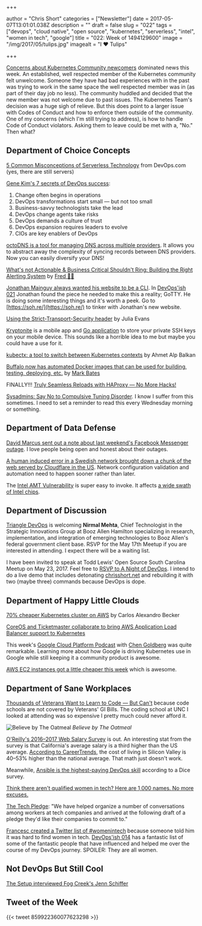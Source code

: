+++

author = "Chris Short"
categories = ["Newsletter"]
date = 2017-05-07T13:01:01.038Z
description = ""
draft = false
slug = "022"
tags = ["devops", "cloud native", "open source", "kubernetes", "serverless", "intel", "women in tech", "google"]
title = "022: Week of 1494129600"
image = "/img/2017/05/tulips.jpg"
imagealt = "I ❤️ Tulips"

+++

[Concerns about Kubernetes Community newcomers](https://groups.google.com/forum/#!topic/kubernetes-dev/k58OyLT4wAU) dominated news this week. An established, well respected member of the Kubernetes community felt unwelcome. Someone they have had bad experiences with in the past was trying to work in the same space the well respected member was in (as part of their day job no less). The community huddled and decided that the new member was not welcome due to past issues. The Kubernetes Team's decision was a huge sigh of relieve. But this does point to a larger issue with Codes of Conduct and how to enforce them outside of the community. One of my concerns (which I'm still trying to address), is how to handle Code of Conduct violators. Asking them to leave could be met with a, "No." Then what?

## Department of Choice Concepts

[5 Common Misconceptions of Serverless Technology](https://devops.com/5-common-misconceptions-serverless-technology/) from DevOps.com (yes, there are still servers)

[Gene Kim's 7 secrets of DevOps success](https://techbeacon.com/gene-kims-7-secrets-devops-success):

1. Change often begins in operations
2. DevOps transformations start small — but not too small
3. Business-savvy technologists take the lead
4. DevOps change agents take risks
5. DevOps demands a culture of trust
6. DevOps expansion requires leaders to evolve
7. CIOs are key enablers of DevOps

[octoDNS is a tool for managing DNS across multiple providers](https://github.com/github/octodns/). It allows you to abstract away the complexity of syncing records between DNS providers. Now you can easily diversify your DNS!

[What's not Actionable & Business Critical Shouldn't Ring: Building the Right Alerting System](https://thoughts.t37.net/whats-not-actionable-business-critical-shouldn-t-ring-building-the-right-alerting-system-e8f4b085a2cb) by [Fred 🤷‍♂️](https://medium.com/@fdevillamil)

[Jonathan Mainguy always wanted his website to be a CLI](https://jmainguy.com/index.php/i-wrote-httpssoh-re-from-scratch-go-check-it-out/). In [DevOps'ish 021](/021/) Jonathan found the piece he needed to make this a reality; GoTTY. He is doing some interesting things and it's worth a peek. Go to [https://soh.re/](https://soh.re/) to tinker with Jonathan's new website.

[Using the Strict-Transport-Security header](https://jvns.ca/blog/2017/04/30/using-strict-transport-security/) by Julia Evans

[Kryptonite](https://krypt.co/) is a mobile app and [Go application](https://github.com/kryptco/kr) to store your private SSH keys on your mobile device. This sounds like a horrible idea to me but maybe you could have a use for it.

[kubectx: a tool to switch between Kubernetes contexts](https://ahmet.im/blog/kubectx/) by Ahmet Alp Balkan

[Buffalo now has automated Docker images that can be used for building, testing, deploying, etc.](https://blog.gobuffalo.io/buffalo-docker-images-ff3938dcaa53) by [Mark Bates](https://medium.com/@markbates)

FINALLY!!! [Truly Seamless Reloads with HAProxy — No More Hacks!](https://www.haproxy.com/blog/truly-seamless-reloads-with-haproxy-no-more-hacks/)

[Sysadmins: Say No to Compulsive Tuning Disorder](http://www.networkcomputing.com/data-centers/sysadmins-say-no-compulsive-tuning-disorder/1771784643). I know I suffer from this sometimes. I need to set a reminder to read this every Wednesday morning or something.

## Department of Data Defense

[David Marcus sent out a note about last weekend's Facebook Messenger outage](https://www.facebook.com/davidm/posts/10158776496615195). I love people being open and honest about their outages.

[A human induced error in a Swedish network brought down a chunk of the web served by Cloudflare in the US](https://www.theregister.co.uk/2017/05/02/telia_hiccups_cloudflare_falls_over/). Network configuration validation and automation need to happen sooner rather than later.

The [Intel AMT Vulnerability](https://www.tenable.com/blog/rediscovering-the-intel-amt-vulnerability) is super easy to invoke. It affects [a wide swath of Intel chips](https://security-center.intel.com/advisory.aspx?intelid=INTEL-SA-00075&languageid=en-fr).

## Department of Discussion

[Triangle DevOps](https://www.meetup.com/Triangle-DevOps/events/238883192/) is welcoming **Nirmal Mehta**, Chief Technologist in the Strategic Innovations Group at Booz Allen Hamilton specializing in research, implementation, and integration of emerging technologies to Booz Allen's federal government client base. RSVP for the May 17th Meetup if you are interested in attending. I expect there will be a waiting list.

I have been invited to speak at Todd Lewis' Open Source South Carolina Meetup on May 23, 2017. Feel free to [RSVP to A Night of DevOps](https://www.meetup.com/Open-Source-South-Carolina/events/239747095/). I intend to do a live demo that includes detonating [chrisshort.net](https://chrisshort.net) and rebuilding it with two (maybe three) commands because DevOps is dope.

## Department of Happy Little Clouds

[70% cheaper Kubernetes cluster on AWS](https://carlosbecker.com/posts/k8s-sandbox-costs/) by Carlos Alexandro Becker

[CoreOS and Ticketmaster collaborate to bring AWS Application Load Balancer support to Kubernetes](https://coreos.com/blog/alb-ingress-controller-intro)

This week's [Google Cloud Platform Podcast](https://www.gcppodcast.com/) with [Chen Goldberg](https://overcast.fm/+Fd_p6Ocqw) was quite remarkable. Learning more about how Google is driving Kubernetes use in Google while still keeping it a community product is awesome.

[AWS EC2 instances got a little cheaper this week](https://aws.amazon.com/blogs/aws/ec2-price-reductions-reserved-instances-m4-instances/) which is awesome.

## Department of Sane Workplaces

[Thousands of Veterans Want to Learn to Code — But Can't](https://backchannel.com/thousands-of-veterans-want-to-learn-to-code-but-cant-7ed60c167a61) because code schools are not covered by Veterans' GI Bills. The coding school at UNC I looked at attending was so expensive I pretty much could never afford it.

![Believe by The Oatmeal](/img/2017/05/oatmeal-believe.png)  *Believe by The Oatmeal*

[O'Reilly's 2016–2017 Web Salary Survey](https://www.oreilly.com/ideas/2016-2017-web-salary-survey) is out. An interesting stat from the survey is that California's average salary is a third higher than the US average. [According to CareerTrends](http://cost-of-living.careertrends.com/d/d/California), the cost of living in Silicon Valley is 40–53% higher than the national average. That math just doesn't work.

Meanwhile, [Ansible is the highest-paying DevOps skill](http://insights.dice.com/2017/04/10/which-devops-skills-pay-most/) according to a Dice survey.

[Think there aren't qualified women in tech? Here are 1,000 names. No more excuses.](https://docs.google.com/spreadsheets/d/1opOWf8lMYOvBk6ou0RBlAt5jfyGvEbTZ1f_wxDs8Lno/htmlview)

[The Tech Pledge](https://thetechpledge.com/): "We have helped organize a number of conversations among workers at tech companies and arrived at the following draft of a pledge they'd like their companies to commit to."

[Francesc created a Twitter list of #womenintech](https://twitter.com/francesc/status/859865128908541954) because someone told him it was hard to find women in tech. [DevOps'ish 014](/014/) has a fantastic list of some of the fantastic people that have influenced and helped me over the course of my DevOps journey. SPOILER: They are all women.

## Not DevOps But Still Cool

[The Setup interviewed Fog Creek's Jenn Schiffer](https://usesthis.com/interviews/jenn.schiffer/)

## Tweet of the Week

{{< tweet 859922360077623298 >}}
